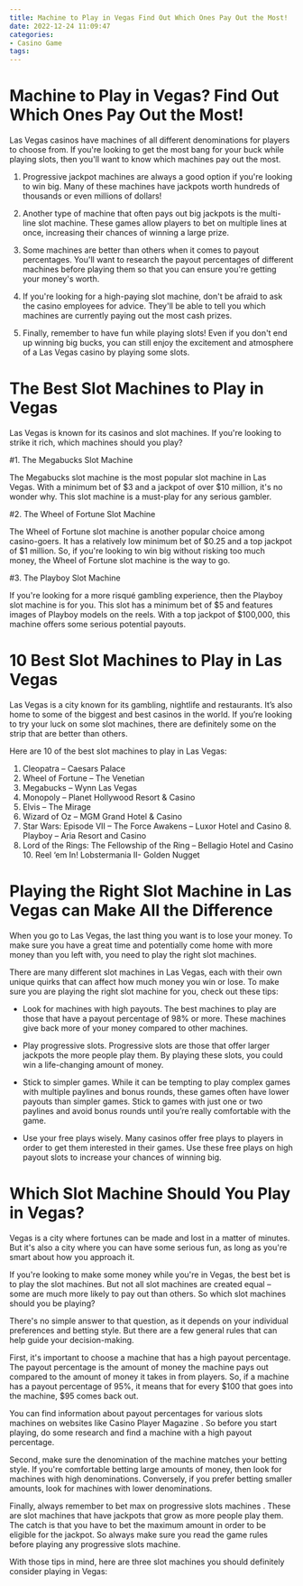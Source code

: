 ```yaml
---
title: Machine to Play in Vegas Find Out Which Ones Pay Out the Most!
date: 2022-12-24 11:09:47
categories:
- Casino Game
tags:
---
```



#  Machine to Play in Vegas? Find Out Which Ones Pay Out the Most!

Las Vegas casinos have machines of all different denominations for players to choose from. If you're looking to get the most bang for your buck while playing slots, then you'll want to know which machines pay out the most.

1. Progressive jackpot machines are always a good option if you're looking to win big. Many of these machines have jackpots worth hundreds of thousands or even millions of dollars!

2. Another type of machine that often pays out big jackpots is the multi-line slot machine. These games allow players to bet on multiple lines at once, increasing their chances of winning a large prize.

3. Some machines are better than others when it comes to payout percentages. You'll want to research the payout percentages of different machines before playing them so that you can ensure you're getting your money's worth.

4. If you're looking for a high-paying slot machine, don't be afraid to ask the casino employees for advice. They'll be able to tell you which machines are currently paying out the most cash prizes.

5. Finally, remember to have fun while playing slots! Even if you don't end up winning big bucks, you can still enjoy the excitement and atmosphere of a Las Vegas casino by playing some slots.

#  The Best Slot Machines to Play in Vegas 

Las Vegas is known for its casinos and slot machines. If you're looking to strike it rich, which machines should you play?

#1. The Megabucks Slot Machine


The Megabucks slot machine is the most popular slot machine in Las Vegas. With a minimum bet of $3 and a jackpot of over $10 million, it's no wonder why. This slot machine is a must-play for any serious gambler.

#2. The Wheel of Fortune Slot Machine


The Wheel of Fortune slot machine is another popular choice among casino-goers. It has a relatively low minimum bet of $0.25 and a top jackpot of $1 million. So, if you're looking to win big without risking too much money, the Wheel of Fortune slot machine is the way to go.

#3. The Playboy Slot Machine


If you're looking for a more risqué gambling experience, then the Playboy slot machine is for you. This slot has a minimum bet of $5 and features images of Playboy models on the reels. With a top jackpot of $100,000, this machine offers some serious potential payouts.

#  10 Best Slot Machines to Play in Las Vegas  

Las Vegas is a city known for its gambling, nightlife and restaurants. It’s also home to some of the biggest and best casinos in the world. If you’re looking to try your luck on some slot machines, there are definitely some on the strip that are better than others.

Here are 10 of the best slot machines to play in Las Vegas:

1. Cleopatra – Caesars Palace
2. Wheel of Fortune – The Venetian
3. Megabucks – Wynn Las Vegas
4. Monopoly – Planet Hollywood Resort & Casino
5. Elvis – The Mirage
6. Wizard of Oz – MGM Grand Hotel & Casino
7. Star Wars: Episode VII – The Force Awakens – Luxor Hotel and Casino 8. Playboy – Aria Resort and Casino
9. Lord of the Rings: The Fellowship of the Ring – Bellagio Hotel and Casino 10. Reel ‘em In! Lobstermania II- Golden Nugget

#  Playing the Right Slot Machine in Las Vegas can Make All the Difference 

When you go to Las Vegas, the last thing you want is to lose your money. To make sure you have a great time and potentially come home with more money than you left with, you need to play the right slot machines.

There are many different slot machines in Las Vegas, each with their own unique quirks that can affect how much money you win or lose. To make sure you are playing the right slot machine for you, check out these tips:

- Look for machines with high payouts. The best machines to play are those that have a payout percentage of 98% or more. These machines give back more of your money compared to other machines.

- Play progressive slots. Progressive slots are those that offer larger jackpots the more people play them. By playing these slots, you could win a life-changing amount of money.

- Stick to simpler games. While it can be tempting to play complex games with multiple paylines and bonus rounds, these games often have lower payouts than simpler games. Stick to games with just one or two paylines and avoid bonus rounds until you’re really comfortable with the game.

- Use your free plays wisely. Many casinos offer free plays to players in order to get them interested in their games. Use these free plays on high payout slots to increase your chances of winning big.

#  Which Slot Machine Should You Play in Vegas?

Vegas is a city where fortunes can be made and lost in a matter of minutes. But it's also a city where you can have some serious fun, as long as you're smart about how you approach it. 

If you're looking to make some money while you're in Vegas, the best bet is to play the slot machines. But not all slot machines are created equal – some are much more likely to pay out than others. So which slot machines should you be playing?

There's no simple answer to that question, as it depends on your individual preferences and betting style. But there are a few general rules that can help guide your decision-making.

First, it's important to choose a machine that has a high payout percentage. The payout percentage is the amount of money the machine pays out compared to the amount of money it takes in from players. So, if a machine has a payout percentage of 95%, it means that for every $100 that goes into the machine, $95 comes back out. 

You can find information about payout percentages for various slots machines on websites like Casino Player Magazine . So before you start playing, do some research and find a machine with a high payout percentage.

Second, make sure the denomination of the machine matches your betting style. If you're comfortable betting large amounts of money, then look for machines with high denominations. Conversely, if you prefer betting smaller amounts, look for machines with lower denominations. 

Finally, always remember to bet max on progressive slots machines . These are slot machines that have jackpots that grow as more people play them. The catch is that you have to bet the maximum amount in order to be eligible for the jackpot. So always make sure you read the game rules before playing any progressive slots machine. 

With those tips in mind, here are three slot machines you should definitely consider playing in Vegas: 















